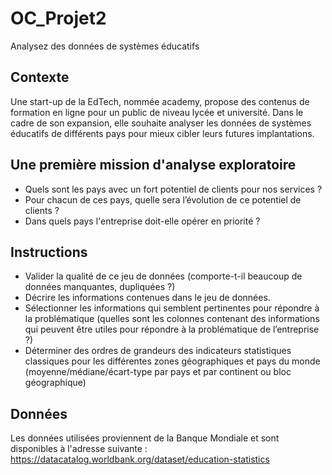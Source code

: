 # OC_Projet2
Analysez des données de systèmes éducatifs

## Contexte 
Une start-up de la EdTech, nommée academy, propose des contenus de formation en ligne pour un public de niveau lycée et université.
Dans le cadre de son expansion, elle souhaite analyser les données de systèmes éducatifs de différents pays pour mieux cibler leurs futures implantations.

## Une première mission d'analyse exploratoire
- Quels sont les pays avec un fort potentiel de clients pour nos services ?
- Pour chacun de ces pays, quelle sera l’évolution de ce potentiel de clients ?
- Dans quels pays l'entreprise doit-elle opérer en priorité ?

## Instructions
- Valider la qualité de ce jeu de données (comporte-t-il beaucoup de données manquantes, dupliquées ?)
- Décrire les informations contenues dans le jeu de données.
- Sélectionner les informations qui semblent pertinentes pour répondre à la problématique (quelles sont les colonnes contenant des informations qui peuvent être utiles pour répondre à la problématique de l’entreprise ?)
- Déterminer des ordres de grandeurs des indicateurs statistiques classiques pour les différentes zones géographiques et pays du monde (moyenne/médiane/écart-type par pays et par continent ou bloc géographique)

## Données
Les données utilisées proviennent de la Banque Mondiale et sont disponibles à l'adresse suivante :
https://datacatalog.worldbank.org/dataset/education-statistics


